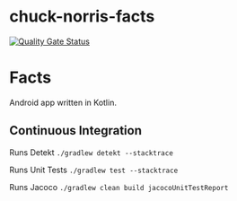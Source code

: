 # chuck-norris-facts
[![Quality Gate Status](https://sonarcloud.io/api/project_badges/measure?project=com.denisgasparoto.chucknorrisfacts&metric=alert_status)](https://sonarcloud.io/dashboard?id=com.denisgasparoto.chucknorrisfacts)

# Facts

Android app written in Kotlin.

## Continuous Integration

Runs Detekt
```./gradlew detekt --stacktrace```

Runs Unit Tests
```./gradlew test --stacktrace```

Runs Jacoco
```./gradlew clean build jacocoUnitTestReport```

